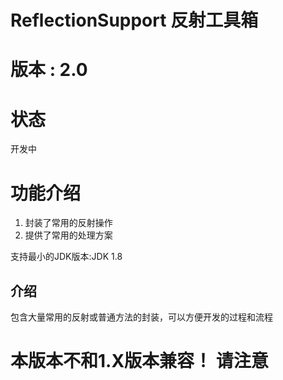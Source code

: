 # ReflectionSupport 反射工具箱

# 版本 : 2.0
# 状态
开发中

# 功能介绍
1. 封装了常用的反射操作
2. 提供了常用的处理方案

支持最小的JDK版本:JDK 1.8

## 介绍
包含大量常用的反射或普通方法的封装，可以方便开发的过程和流程

# 本版本不和1.X版本兼容！ 请注意
